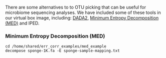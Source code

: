 There are some alternatives to to OTU picking that can be useful for microbiome sequencing analyses. We have included some of these tools in our virtual box image, including: [DADA2](http://benjjneb.github.io/dada2/index.html), [Minimum Entropy Decomposition (MED)](http://merenlab.org/2014/11/04/med/) and IPED. 


### Minimum Entropy Decomposition (MED)
    cd /home/shared/err_corr_examples/med_example
    decompose sponge-1K.fa -E sponge-sample-mapping.txt





